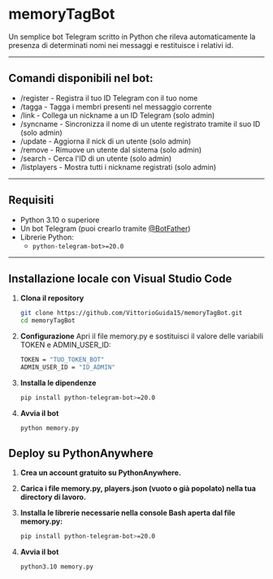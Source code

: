 # memoryTagBot

Un semplice bot Telegram scritto in Python che rileva automaticamente la presenza di determinati nomi nei messaggi e restituisce i relativi id.

---


## Comandi disponibili nel bot:

- /register - Registra il tuo ID Telegram con il tuo nome
- /tagga - Tagga i membri presenti nel messaggio corrente
- /link - Collega un nickname a un ID Telegram (solo admin)
- /syncname - Sincronizza il nome di un utente registrato tramite il suo ID (solo admin)
- /update - Aggiorna il nick di un utente (solo admin)
- /remove - Rimuove un utente dal sistema (solo admin)
- /search - Cerca l'ID di un utente (solo admin)
- /listplayers - Mostra tutti i nickname registrati (solo admin)

---

##  Requisiti

- Python 3.10 o superiore
- Un bot Telegram (puoi crearlo tramite [@BotFather](https://t.me/BotFather))
- Librerie Python:
  - `python-telegram-bot>=20.0`

---

## Installazione locale con Visual Studio Code

1. **Clona il repository**

   ```bash
   git clone https://github.com/VittorioGuida15/memoryTagBot.git
   cd memoryTagBot

2. **Configurazione**
  Apri il file memory.py e sostituisci il valore delle variabili TOKEN e ADMIN_USER_ID:

   ```bash
   TOKEN = "TUO_TOKEN_BOT"
   ADMIN_USER_ID = "ID_ADMIN"

3. **Installa le dipendenze**
    ```bash
    pip install python-telegram-bot>=20.0  

4. **Avvia il bot**
    ```bash
    python memory.py
    
## Deploy su PythonAnywhere
1. **Crea un account gratuito su PythonAnywhere.**

2. **Carica i file memory.py, players.json (vuoto o già popolato) nella tua directory di lavoro.**

3. **Installa le librerie necessarie nella console Bash aperta dal file memory.py:**
    ```bash    
    pip install python-telegram-bot>=20.0

4. **Avvia il bot**
    ```bash
    python3.10 memory.py
